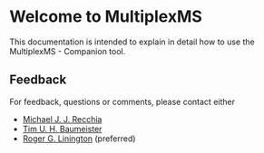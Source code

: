 # Welcome to MultiplexMS
This documentation is intended to explain in detail how to use the MultiplexMS - Companion tool.

## Feedback
For feedback, questions or comments, please contact either 
- [Michael J. J. Recchia](mailto:michael_recchia@sfu.ca)
- [Tim U. H. Baumeister](mailto:tim.baumeister@gmx.de)
- [Roger G. Linington](mailto:rliningt@sfu.ca) (preferred)

